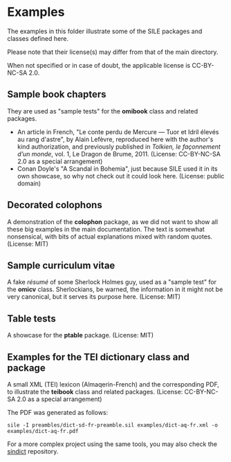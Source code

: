# Examples

The examples in this folder illustrate some of the SILE packages and classes
defined here.

Please note that their license(s) may differ from that of the main directory.

When not specified or in case of doubt, the applicable license is CC-BY-NC-SA 2.0.

## Sample book chapters

They are used as "sample tests" for the **omibook** class and related packages.

- An article in French, "Le conte perdu de Mercure — Tuor et Idril élevés au rang d'astre",
  by Alain Lefèvre, reproduced here with the author's kind authorization, and previously
  published in _Tolkien, le façonnement d’un monde_, vol. 1, Le Dragon de Brume, 2011.
  (License: CC-BY-NC-SA 2.0 as a special arrangement)
- Conan Doyle's "A Scandal in Bohemia", just because SILE used it in its own
  showcase, so why not check out it could look here. (License: public domain)

## Decorated colophons

A demonstration of the **colophon** package, as we did not want to show all these
big examples in the main documentation. The text is somewhat nonsensical, with
bits of actual explanations mixed with random quotes. (License: MIT)

## Sample curriculum vitae

A fake _résumé_ of some Sherlock Holmes guy, used as a "sample test" for the **omicv**
class. Sherlockians, be warned, the information in it might not be very canonical,
but it serves its purpose here. (License: MIT)

## Table tests

A showcase for the **ptable** package. (License: MIT)

## Examples for the TEI dictionary class and package

A small XML (TEI) lexicon (Almaqerin-French) and the corresponding PDF, to
illustrate the **teibook** class and related packages. (License: CC-BY-NC-SA 2.0 as
a special arrangement)

The PDF was generated as follows:

```
sile -I preambles/dict-sd-fr-preamble.sil examples/dict-aq-fr.xml -o examples/dict-aq-fr.pdf
```

For a more complex project using the same tools, you may also check
the [sindict](https://omikhleia.github.io/sindict/) repository.
